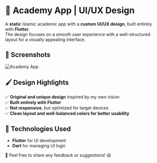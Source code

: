 # 🎨 Academy App | UI/UX Design  

A **static** Islamic academic app with a **custom UI/UX design**, built entirely with **Flutter**.  
The design focuses on a smooth user experience with a well-structured layout for a visually appealing interface.  

## 🌟 Screenshots  
![Academy App](https://github.com/user-attachments/assets/881ee9cc-8515-45ad-8188-2863656b5836)

## 🖌️ Design Highlights  
✅ **Original and unique design** inspired by my own vision  
✅ **Built entirely with Flutter**  
✅ **Not responsive**, but optimized for target devices  
✅ **Clean layout and well-balanced colors for better usability**  

## 🎯 Technologies Used  
- **Flutter** for UI development  
- **Dart** for managing UI logic  

🚀 Feel free to share any feedback or suggestions! 😃  
